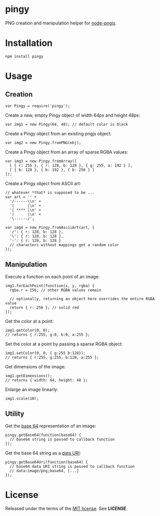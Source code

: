 pingy
=====
PNG creation and manipulation helper for
[node-pngjs](https://github.com/niegowski/node-pngjs).

Installation
============

    npm install pingy

Usage
=====

Creation
--------

    var Pingy = require('pingy');

Create a new, empty Pingy object of width 64px and height 48px:

    var img1 = new Pingy(64, 48); // default color is black

Create a Pingy object from an existing pngjs object:

    var img2 = new Pingy.fromPNG(obj);

Create a Pingy object from an array of sparse RGBA values:

    var img3 = new Pingy.fromArray([
      [ { r: 255 }, { r: 128, b: 128 }, { g: 255, a: 192 } ],
      [ { b: 128 }, { b: 192 }, { b: 256 } ]
    ]);

Create a Pingy object from ASCII art:

    // whatever *that* is supposed to be ...
    var art = '' +
      '/------\\n' +
      '|      |\n' +
      '| **** |\n' +
      '|      |\n' +
      '\------/';

    var img4 = new Pingy.fromAsciiArt(art, {
      '/': { r: 128, b: 128 },
      '\': { r: 128, b: 128 },
      '-': { r: 128, b: 128 }
      // characters without mappings get a random color
    });


Manipulation
------------

Execute a function on each point of an image:

    img1.forEachPoint(function(x, y, rgba) {
      rgba.r = 256; // other RGBA values remain

      // optionally, returning an object here overrides the entire RGBA value
      return { r: 256 }; // solid red
    });

Get the color at a point:

    img1.getColor(0, 0);
    // returns { r:255, g:0, b:0, a:255 };

Set the color at a point by passing a sparse RGBA object:

    img1.setColor(0, 0, { g:255 b:128});
    // returns { r:255, g:255, b:128, a:255 };

Get dimensions of the image:

    img1.getDimensions();
    // returns { width: 64, height: 48 };

Enlarge an image linearly:

    img1.scale(10);


Utility
-------

Get the [base 64](https://en.wikipedia.org/wiki/Base64) representation of an
image:

    pingy.getBase64(function(base64) {
      // base64 string is passed to callback function
    });

Get the base 64 string as a
[data URI](https://en.wikipedia.org/wiki/Data_URI_scheme):

    pingy.getBase64Uri(function(base64) {
      // base64 data URI string is passed to callback function
      // data:image/png;base64, [...]
    });

License
=======
Released under the terms of the
[MIT license](http://tldrlegal.com/license/mit-license). See **LICENSE**.

